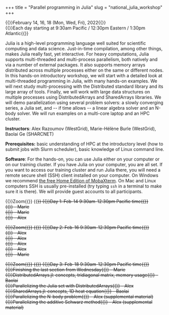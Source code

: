 +++
title = "Parallel programming in Julia"
slug = "national_julia_workshop"
+++

{{<cor>}}February 14, 16, 18 (Mon, Wed, Fri), 2022{{</cor>}}\
{{<cgr>}}Each day starting at 9:30am Pacific / 12:30pm Eastern / 1:30pm Atlantic{{</cgr>}}

<!-- This course will start at 9am Pacific Time and will run until 5pm Pacific Time. Its format will be a combination of -->
<!-- several interactive Zoom sessions and the reading materials in-between the Zoom sessions. Course materials will be added -->
<!-- here shortly before the start of the course. -->
<!-- --- -->

Julia is a high-level programming language well suited for scientific computing and data science. Just-in-time
compilation, among other things, makes Julia really fast, yet interactive. For heavy computations, Julia supports
multi-threaded and multi-process parallelism, both natively and via a number of external packages. It also supports
memory arrays distributed across multiple processes either on the same or different nodes. In this hands-on introductory
workshop, we will start with a detailed look at multi-threaded programming in Julia, with many hands-on examples. We
will next study multi-processing with the Distributed standard library and its large array of tools. Finally, we will
work with large data structures on multiple processes using DistributedArrays and SharedArrays libraries. We will demo
parallelization using several problem solvers: a slowly converging series, a Julia set, and -- if time allows -- a
linear algebra solver and an N-body solver. We will run examples on a multi-core laptop and an HPC cluster.

**Instructors**: Alex Razoumov (WestGrid), Marie-Hélène Burle (WestGrid), Baolai Ge (SHARCNET)

**Prerequisites:** basic understanding of HPC at the introductory level (how to submit jobs with Slurm scheduler), basic
  knowledge of Linux command line.

<!-- **Prerequisites:** working knowledge of serial Julia (covered in [our Julia course](../programming_julia)) and -->
<!-- familiarity with Compute Canada's HPC cluster environment, in particular, with the Slurm scheduler (covered in -->
<!-- [our HPC course](../basics_hpc)). -->

**Software**: For the hands-on, you can use Julia either on your computer or on our training cluster. If you have Julia
on your computer, you are all set. If you want to access our training cluster and run Julia there, you will need a
remote secure shell (SSH) client installed on your computer. On Windows we recommend
[the free Home Edition of MobaXterm](https://mobaxterm.mobatek.net/download.html). On Mac and Linux computers SSH is
usually pre-installed (try typing `ssh` in a terminal to make sure it is there). We will provide guest accounts to all
participants.

<!-- {{<nolinktitle>}}Introduction to Julia language{{</nolinktitle>}} - Marie\ -->
<!-- {{<nolinktitle>}}Intro to parallelism{{</nolinktitle>}} - Marie\ -->
<!-- {{<nolinktitle>}}Multi-threading with Base.Threads (slow series){{</nolinktitle>}} - Alex\ -->
<!-- {{<nolinktitle>}}Multi-threading with ThreadsX (slow series){{</nolinktitle>}} - Alex -->

{{<cor>}}Zoom{{</cor>}} {{<s>}} {{<cgr>}}Day 1: Feb-14 9:30am-12:30pm Pacific time{{</cgr>}}\
{{<linktitle url="../julia202202/julia-01-intro-language" text="Introduction to Julia language">}} - Marie\
{{<linktitle url="../julia202202/julia-02-intro-parallel" text="Intro to parallelism">}} - Marie\
{{<linktitle url="../julia202202/julia-03-threads-slow-series" text="Multi-threading with Base.Threads (slow series)">}} - Alex

{{<cor>}}Zoom{{</cor>}} {{<s>}} {{<cgr>}}Day 2: Feb-16 9:30am-12:30pm Pacific time{{</cgr>}}\
{{<linktitle url="../julia202202/julia-04-threadsx-slow-series" text="Multi-threading with ThreadsX (slow series)">}} - Alex \
{{<linktitle url="../julia202202/julia-05-threads-julia-set" text="Parallelizing the Julia set with Base.Threads">}} - Alex\
{{<linktitle url="../julia202202/julia-06-threadsx-julia-set" text="Parallelizing the Julia set with ThreadsX">}} - Alex\
{{<linktitle url="../julia202202/julia-07-distributed1" text="Distributed.jl: basics">}} - Alex\
{{<linktitle url="../julia202202/julia-08-distributed2" text="Distributed.jl: three scalable versions of the slow series">}} - Marie

{{<cor>}}Zoom{{</cor>}} {{<s>}} {{<cgr>}}Day 3: Feb-18 9:30am-12:30pm Pacific time{{</cgr>}} \
{{<nolinktitle>}}Finishing the last section from Wednesday{{</nolinktitle>}} - Marie\
{{<nolinktitle>}}DistributedArrays.jl: concepts, tridiagonal matrix, memory usage{{</nolinktitle>}} - Baolai\
{{<nolinktitle>}}Parallelizing the Julia set with DistributedArrays{{</nolinktitle>}} - Alex\
{{<nolinktitle>}}SharedArrays.jl: concepts, 1D heat equation{{</nolinktitle>}} - Baolai\
{{<nolinktitle>}}Parallelizing the N-body problem{{</nolinktitle>}} - Alex (supplemental material)\
{{<nolinktitle>}}Parallelizing the additive Schwarz method{{</nolinktitle>}} - Alex (supplemental material)

<!-- {{<linktitle url="../julia202202/julia-09-distributed-arrays" text="DistributedArrays.jl: concepts, tridiagonal matrix, memory usage">}} - Baolai\ -->
<!-- {{<linktitle url="../julia202202/julia-10-distributed-julia-set" text="Parallelizing the Julia set with DistributedArrays">}} - Alex\ -->
<!-- {{<linktitle url="../julia202202/julia-11-shared-arrays" text="SharedArrays.jl: concepts, 1D heat equation">}} - Baolai\ -->
<!-- {{<linktitle url="../julia202202/julia-12-nbody" text="Parallelizing the N-body problem">}} - Alex (supplemental material)\ -->
<!-- {{<linktitle url="../julia202202/julia-13-asm" text="Parallelizing the additive Schwarz method">}} - Alex (supplemental material) -->

<!-- In the afternoon Zoom session you'll be working on one of two projects: parallelizing Julia set (I recommend to do this -->
<!-- with distributed arrays) and parallelizing the N-body code (I recommend to do this with shared arrays). **Note:** we -->
<!-- will guide you through the process and answer questions, but we will not share the final solutions with you today; the -->
<!-- goal is to build your own! -->
